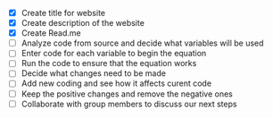 - [x] Create title for website
- [x] Create description of the website
- [x] Create Read.me 
- [ ] Analyze code from source and decide what variables will be used 
- [ ] Enter code for each variable to begin the equation 
- [ ] Run the code to ensure that the equation works 
- [ ] Decide what changes need to be made
- [ ] Add new coding and see how it affects curent code
- [ ] Keep the positive changes and remove the negative ones
- [ ] Collaborate with group members to discuss our next steps
